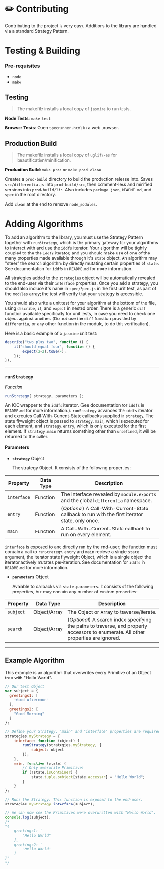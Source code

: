 # :pencil2: Contributing
Contributing to the project is very easy. Additions to the library are handled via a standard Strategy Pattern.

# Testing & Building
### Pre-requisites
- `node`
- `make`

## Testing
> The makefile installs a local copy of `jasmine` to run tests.

**Node Tests**: `make test`

**Browser Tests**: Open `SpecRunner.html` in a web browser.

## Production Build
> The makefile installs a local copy of `uglify-es` for beautification/minification.

**Production Build**: `make prod` or `make prod clean`

Creates a `prod-build` directory to build the production release into. Saves `src/differentia.js` into `prod-build/src`, then comment-less and minified versions into `prod-build/lib`. Also includes `package.json`, `README.md`, and `spec` in the root directory.

Add `clean` at the end to remove `node_modules`.

# Adding Algorithms
To add an algorithm to the library, you must use the Strategy Pattern together with `runStrategy`, which is the primary gateway for your algorithms to interact with and use the `iddfs` iterator. Your algorithm will be tightly coupled to the  the `iddfs` iterator, and you should make use of one of the many properties made available through it's `state` object. An algorithm may "steer" the search algorithm by directly mutating certain properties of `state`. See documentation for `iddfs` in `README.md` for more information.

All strategies added to the `strategies` object will be automatically revealed to the end-user via their `interface` properties. Once you add a strategy, you should also include it's name in `spec/Spec.js` in the first unit test, as part of the `modules` array; the test will verify that your strategy is accessible.

You should also write a unit test for your algorithm at the bottom of the file, using `describe`, `it`, and `expect` in nested order. There is a generic `diff` function available specifically for unit tests, in case you need to check one object against another. (Do not use the `diff` function provided by `differentia`, or any other function in the module, to do this verification).

Here is a basic example of a `jasmine` unit test:

```JavaScript
describe("two plus two", function () {
	it("should equal four", function () {
		expect(2+2).toBe(4);
	});
});
```

---

### `runStrategy`

*Function*
```JavaScript
runStrategy( strategy, parameters );
```
An IOC wrapper to the `iddfs` iterator. (See documentation for `iddfs` in `README.md` for more information.). `runStrategy` advances the `iddfs` iterator and executes Call-With-Current-State callbacks supplied in `strategy`. The state flyweight object is passed to `strategy.main`, which is executed for each element, and `strategy.entry`, which is only executed for the first element. If `strategy.main` returns something other than `undefined`, it will be returned to the caller.

#### Parameters
- **`strategy`** Object

  The strategy Object. It consists of the following properties:

Property|Data Type|Description
---|---|---
`interface`|Function|The interface revealed by `module.exports` and the global `differentia` namespace.
`entry`|Function|(*Optional*) A Call-With-Current-State callback to run with the first iterator state, only once.
`main`|Function|A Call-With-Current-State callback to run on every element.

`interface` is exposed to and directly run by the end-user; the function must contain a call to `runStrategy`. `entry` and `main` recieve a single `state` argument, the iterator state flyweight Object, which is a single object the iterator actively mutates per-iteration. See documentation for `iddfs` in `README.md` for more information.

- **`parameters`** Object

  Avaiable to callbacks via `state.parameters`. It consists of the following properties, but may contain any number of custom properties:

Property|Data Type|Description
---|---|---
`subject`|Object/Array|The Object or Array to traverse/iterate.
`search`|Object/Array|(*Optional*) A search index specifying the paths to traverse, and property accessors to enumerate. All other properties are ignored.

---

## Example Algorithm

This example is an algorithm that overwrites every Primitive of an Object tree with "Hello World".

```JavaScript
// Our test Object
var subject = {
  greetings1: [
    "Good Afternoon"
  ],
  greetings2: [
    "Good Morning"
  ]
};

// Define your Strategy. "main" and "interface" properties are required.
strategies.myStrategy = {
	interface: function (object) {
		runStrategy(strategies.myStrategy, {
			subject: object
		});
	},
	main: function (state) {
		// Only overwrite Primitives
		if (!state.isContainer) {
			state.tuple.subject[state.accessor] = "Hello World";
		}
	}
};

// Runs the Strategy. This function is exposed to the end-user.
strategies.myStrategy.interface(subject);

// We can now see the Primitives were overwritten with "Hello World".
console.log(subject);
/*
"{
	greetings1: [
		"Hello World"
	],
	greetings2: [
		"Hello World"
	]
}"
*/
```